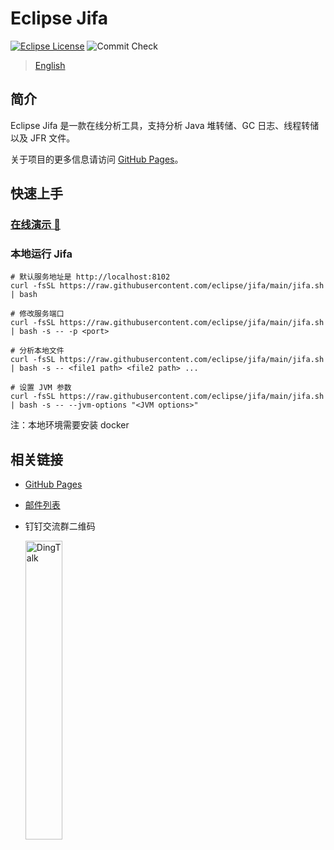 <!--
    Copyright (c) 2020, 2023 Contributors to the Eclipse Foundation

    See the NOTICE file(s) distributed with this work for additional
    information regarding copyright ownership.

    This program and the accompanying materials are made available under the
    terms of the Eclipse Public License 2.0 which is available at
    http://www.eclipse.org/legal/epl-2.0

    SPDX-License-Identifier: EPL-2.0
 -->
# Eclipse Jifa

[![Eclipse License](https://img.shields.io/github/license/eclipse/jifa?label=License)](https://github.com/eclipse/jifa/blob/main/LICENSE)
![Commit Check](https://github.com/eclipse/jifa/actions/workflows/commit-check.yml/badge.svg?branch=main)

> [English](https://github.com/eclipse/jifa/blob/main/README.md)

## 简介

Eclipse Jifa 是一款在线分析工具，支持分析 Java 堆转储、GC 日志、线程转储以及 JFR 文件。

关于项目的更多信息请访问 [GitHub Pages](https://eclipse.github.io/jifa/zh/)。

## 快速上手

### [在线演示 🛝](https://jifa.dragonwell-jdk.io)

### 本地运行 Jifa

```shell
# 默认服务地址是 http://localhost:8102
curl -fsSL https://raw.githubusercontent.com/eclipse/jifa/main/jifa.sh | bash

# 修改服务端口
curl -fsSL https://raw.githubusercontent.com/eclipse/jifa/main/jifa.sh | bash -s -- -p <port>

# 分析本地文件
curl -fsSL https://raw.githubusercontent.com/eclipse/jifa/main/jifa.sh | bash -s -- <file1 path> <file2 path> ...

# 设置 JVM 参数
curl -fsSL https://raw.githubusercontent.com/eclipse/jifa/main/jifa.sh | bash -s -- --jvm-options "<JVM options>"
```

注：本地环境需要安装 docker

## 相关链接

- [GitHub Pages](https://eclipse.github.io/jifa/zh/)
- [邮件列表](https://accounts.eclipse.org/mailing-list/jifa-dev)
- 钉钉交流群二维码

  <div>
    <img src=https://user-images.githubusercontent.com/33491035/226314386-e1cf71d4-8429-4e4c-bdc0-c511a9009ee1.JPG alt="DingTalk" width=35%/>
  </div>
